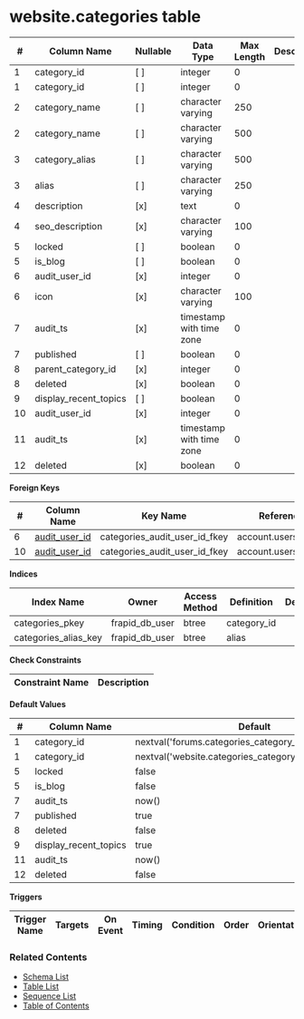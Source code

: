 # website.categories table



| # | Column Name | Nullable | Data Type | Max Length | Description |
| --- | --- | --- | --- | --- | --- |
| 1 | category_id | [ ] | integer | 0 |  |
| 1 | category_id | [ ] | integer | 0 |  |
| 2 | category_name | [ ] | character varying | 250 |  |
| 2 | category_name | [ ] | character varying | 500 |  |
| 3 | category_alias | [ ] | character varying | 500 |  |
| 3 | alias | [ ] | character varying | 250 |  |
| 4 | description | [x] | text | 0 |  |
| 4 | seo_description | [x] | character varying | 100 |  |
| 5 | locked | [ ] | boolean | 0 |  |
| 5 | is_blog | [ ] | boolean | 0 |  |
| 6 | audit_user_id | [x] | integer | 0 |  |
| 6 | icon | [x] | character varying | 100 |  |
| 7 | audit_ts | [x] | timestamp with time zone | 0 |  |
| 7 | published | [ ] | boolean | 0 |  |
| 8 | parent_category_id | [x] | integer | 0 |  |
| 8 | deleted | [x] | boolean | 0 |  |
| 9 | display_recent_topics | [ ] | boolean | 0 |  |
| 10 | audit_user_id | [x] | integer | 0 |  |
| 11 | audit_ts | [x] | timestamp with time zone | 0 |  |
| 12 | deleted | [x] | boolean | 0 |  |



**Foreign Keys**

| # | Column Name | Key Name | References |
| --- | --- | --- | --- |
| 6 | [audit_user_id](../account/users.md) | categories_audit_user_id_fkey | account.users.user_id |
| 10 | [audit_user_id](../account/users.md) | categories_audit_user_id_fkey | account.users.user_id |



**Indices**

| Index Name | Owner | Access Method | Definition | Description |
| --- | --- | --- | --- | --- |
| categories_pkey | frapid_db_user | btree | category_id |  |
| categories_alias_key | frapid_db_user | btree | alias |  |



**Check Constraints**

| Constraint Name | Description |
| --- | --- |



**Default Values**

| # | Column Name | Default |
| --- | --- | --- |
| 1 | category_id | nextval('forums.categories_category_id_seq'::regclass) |
| 1 | category_id | nextval('website.categories_category_id_seq'::regclass) |
| 5 | locked | false |
| 5 | is_blog | false |
| 7 | audit_ts | now() |
| 7 | published | true |
| 8 | deleted | false |
| 9 | display_recent_topics | true |
| 11 | audit_ts | now() |
| 12 | deleted | false |


**Triggers**

| Trigger Name | Targets | On Event | Timing | Condition | Order | Orientation | Description |
| --- | --- | --- | --- | --- | --- | --- | --- |


### Related Contents
* [Schema List](../../schemas.md)
* [Table List](../../tables.md)
* [Sequence List](../../sequences.md)
* [Table of Contents](../../README.md)
